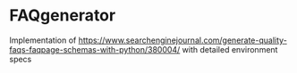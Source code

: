 # FAQgenerator
Implementation of https://www.searchenginejournal.com/generate-quality-faqs-faqpage-schemas-with-python/380004/ with detailed environment specs
